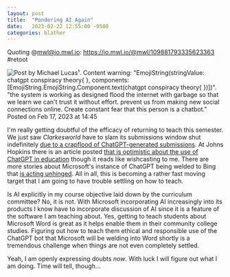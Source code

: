 ```yaml
---
layout: post
title:  "Pondering AI Again"
date:   2023-02-22 12:55:00 -0500
categories: blather
---
```

Quoting @mwl@io.mwl.io: <https://io.mwl.io/@mwl/109881793335623363> #retoot

![Post by Michael Lucas¹. Content warning: "EmojiString(stringValue: chatgpt conspiracy theory{
}, components: [EmojiString.EmojiString.Component.text(chatgpt conspiracy theory{
})])". "the system is working as designed flood the internet with garbage so that we learn we can't trust it without effort. prevent us from making new social connections online. Create constant fear that this person is a chatbot." Posted on Feb 17, 2023 at 14:45]({{site.url}}/img/chat-conspiracy.jpg)

I'm really getting doubtful of the efficacy of returning to teach this semester.  We just saw *Clarkesworld* have to slam its submissions window shut indefinitely [due to a crapflood of ChatGPT-generated submissions](http://web.archive.org/web/20230222022224/https://arstechnica.com/information-technology/2023/02/sci-fi-becomes-real-as-renowned-magazine-closes-submissions-due-to-ai-writers/).  At Johns Hopkins there is an article posted [that is optimistic about the use of ChatGPT in education](http://web.archive.org/web/20230222055340/https://hub.jhu.edu/2023/02/20/chatgpt-in-higher-education-discussion/) though it reads like wishcasting to me.  There are more stories about Microsoft's instance of ChatGPT being welded to Bing that [is acting unhinged](https://www.msn.com/en-gb/money/technology/microsoft-sets-new-limits-on-bing-chatgpt-to-prevent-unhinged-behavior/ar-AA17M0Nu).  All in all, this is becoming a rather fast moving target that I am going to have trouble settling on how to teach.

Is AI explicitly in my course objective laid down by the curriculum committee?  No, it is not.  With Microsoft incorporating AI increasingly into its products I know have to incorporate discussion of AI since it is a feature of the software I am teaching about.  Yes, getting to teach students about Microsoft Word is great as it helps enable them in their community college studies.  Figuring out how to teach them ethical and responsible use of the ChatGPT bot that Microsoft will be welding into Word shortly is a tremendous challenge when things are not even completely settled.

Yeah, I am openly expressing doubts *now*.  With luck I will figure out what I am doing.  Time will tell, though...
